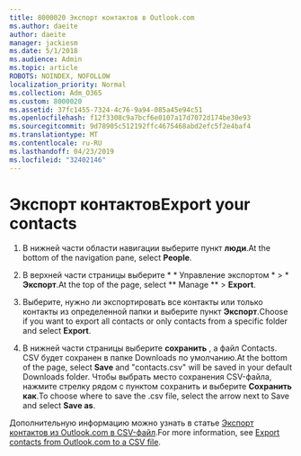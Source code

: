 ```yaml
---
title: 8000020 Экспорт контактов в Outlook.com
ms.author: daeite
author: daeite
manager: jackiesm
ms.date: 5/1/2018
ms.audience: Admin
ms.topic: article
ROBOTS: NOINDEX, NOFOLLOW
localization_priority: Normal
ms.collection: Adm_O365
ms.custom: 8000020
ms.assetid: 37fc1455-7324-4c76-9a94-085a45e94c51
ms.openlocfilehash: f12f3308c9a7bcf6e0107a17d7072d174be30e93
ms.sourcegitcommit: 9d78905c512192ffc4675468abd2efc5f2e4baf4
ms.translationtype: MT
ms.contentlocale: ru-RU
ms.lasthandoff: 04/23/2019
ms.locfileid: "32402146"
---
```

# <a name="export-your-contacts"></a><span data-ttu-id="eb2f9-102">Экспорт контактов</span><span class="sxs-lookup"><span data-stu-id="eb2f9-102">Export your contacts</span></span>

1. <span data-ttu-id="eb2f9-103">В нижней части области навигации выберите пункт **люди**.</span><span class="sxs-lookup"><span data-stu-id="eb2f9-103">At the bottom of the navigation pane, select **People**.</span></span>
    
2. <span data-ttu-id="eb2f9-104">В верхней части страницы выберите \* \* Управление экспортом \* \> \* **Экспорт**.</span><span class="sxs-lookup"><span data-stu-id="eb2f9-104">At the top of the page, select \*\* Manage \*\* \> **Export**.</span></span>
    
3. <span data-ttu-id="eb2f9-105">Выберите, нужно ли экспортировать все контакты или только контакты из определенной папки и выберите пункт **Экспорт**.</span><span class="sxs-lookup"><span data-stu-id="eb2f9-105">Choose if you want to export all contacts or only contacts from a specific folder and select **Export**.</span></span> 
    
4. <span data-ttu-id="eb2f9-106">В нижней части страницы выберите **сохранить** , а файл Contacts. CSV будет сохранен в папке Downloads по умолчанию.</span><span class="sxs-lookup"><span data-stu-id="eb2f9-106">At the bottom of the page, select **Save** and "contacts.csv" will be saved in your default Downloads folder.</span></span> <span data-ttu-id="eb2f9-107">Чтобы выбрать место сохранения CSV-файла, нажмите стрелку рядом с пунктом сохранить и выберите **Сохранить как**.</span><span class="sxs-lookup"><span data-stu-id="eb2f9-107">To choose where to save the .csv file, select the arrow next to Save and select **Save as**.</span></span> 
    
<span data-ttu-id="eb2f9-108">Дополнительную информацию можно узнать в статье [Экспорт контактов из Outlook.com в CSV-файл](https://go.microsoft.com/fwlink/p/?linkid=873137).</span><span class="sxs-lookup"><span data-stu-id="eb2f9-108">For more information, see [Export contacts from Outlook.com to a CSV file](https://go.microsoft.com/fwlink/p/?linkid=873137).</span></span>
  

